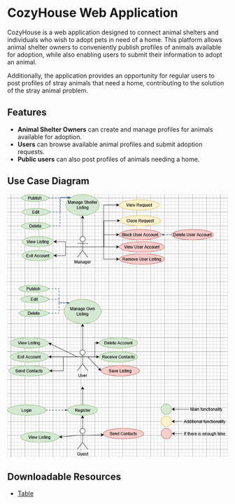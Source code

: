 # CozyHouse Web Application

CozyHouse is a web application designed to connect animal shelters and individuals who wish to adopt pets in need of a home. This platform allows animal shelter owners to conveniently publish profiles of animals available for adoption, while also enabling users to submit their information to adopt an animal. 

Additionally, the application provides an opportunity for regular users to post profiles of stray animals that need a home, contributing to the solution of the stray animal problem.

## Features
- **Animal Shelter Owners** can create and manage profiles for animals available for adoption.
- **Users** can browse available animal profiles and submit adoption requests.
- **Public users** can also post profiles of animals needing a home.
  
## Use Case Diagram
![Use Case Diagram](Assets/CozyHouse_UseCase_English_V2.png)

## Downloadable Resources
- [Table](Assets/CozyHouse_Table_English_V2.xlsx)
